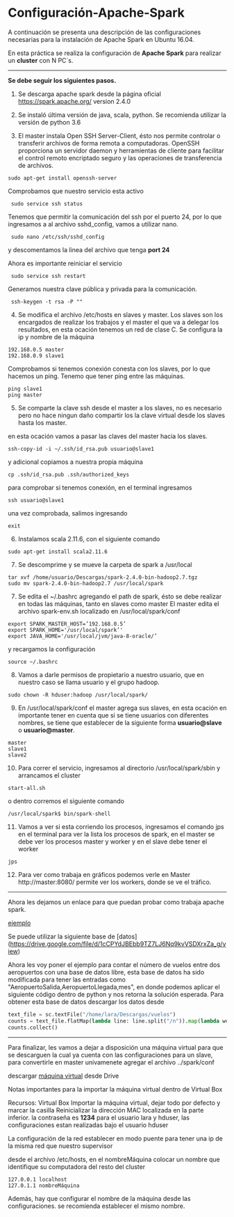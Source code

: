 ﻿# Configuración-Apache-Spark
 
 A continuación se presenta una descripción de las configuraciones necesarias para la instalación de Apache Spark en Ubuntu 16.04.
 
 En esta práctica se realiza la configuración de **Apache Spark**  para realizar un **cluster** con N PC´s.
 
 ***
 
 **Se debe seguir los siguientes pasos.**

1. Se descarga apache spark desde la página oficial <https://spark.apache.org/> version 2.4.0

2. Se instaló última versión de java, scala, python. Se recomienda utilizar la versión de python 3.6 

3. El master instala Open SSH Server-Client, ésto nos permite controlar o transferir archivos de forma remota a computadoras. OpenSSH proporciona un servidor daemon y herramientas de cliente para facilitar el control remoto encriptado seguro y las operaciones de transferencia de archivos.

`sudo apt-get install openssh-server` 

Comprobamos que nuestro servicio esta activo

```
 sudo service ssh status
```

Tenemos que permitir la comunicación del ssh por el puerto 24, por lo que ingresamos a al archivo sshd_config, vamos a utilizar nano.

```
 sudo nano /etc/ssh/sshd_config
```
y descomentamos la linea del archivo que tenga **port 24**

Ahora es importante reiniciar el servicio

```
 sudo service ssh restart
```

Generamos nuestra clave pública y privada para la comunicación.

```
 ssh-keygen -t rsa -P ""

```


4. Se modifica el archivo /etc/hosts en slaves y master. Los slaves son los encargados de realizar los trabajos y el master el que va a delegar los resultados, en esta ocación tenemos un red de clase C. Se configura la ip y nombre de la máquina

```
192.168.0.5 master
192.168.0.9 slave1
```
Comprobamos si tenemos conexión conesta con los slaves, por lo que hacemos un ping. Tenemo que tener ping entre las máquinas.

```
ping slave1
ping master
```

5. Se comparte la clave ssh desde el master a los slaves, no es necesario pero no hace ningun daño compartir los la clave virtual desde los slaves hasta los master.

en esta ocación vamos a pasar las claves del master hacia los slaves.
```
ssh-copy-id -i ~/.ssh/id_rsa.pub usuario@slave1
```
y adicional copiamos a nuestra propia máquina
```
cp .ssh/id_rsa.pub .ssh/authorized_keys
```

para comprobar si tenemos conexión, en el terminal ingresamos 


```
ssh usuario@slave1
```
una vez comprobada, salimos ingresando 

```
exit
```


6. Instalamos scala 2.11.6, con el siguiente comando
```
sudo apt-get install scala2.11.6
```

7. Se descomprime y se mueve la carpeta de spark a /usr/local

```
tar xvf /home/usuario/Descargas/spark-2.4.0-bin-hadoop2.7.tgz
sudo mv spark-2.4.0-bin-hadoop2.7 /usr/local/spark

```

7. Se edita el ~/.bashrc agregando el path de spark, ésto se debe realizar en todas las máquinas, tanto en slaves como master
El master edita el archivo spark-env.sh localizado en /usr/local/spark/conf
```
export SPARK_MASTER_HOST=’192.168.0.5’
export SPARK_HOME='/usr/local/spark’'
export JAVA_HOME='/usr/local/jvm/java-8-oracle/’

```

y recargamos la configuración

```
source ~/.bashrc
```
8. Vamos a darle permisos de propietario a nuestro usuario, que en nuestro caso se llama usuario y el grupo hadoop.

```
sudo chown -R hduser:hadoop /usr/local/spark/
```

9. En /usr/local/spark/conf el master agrega sus slaves, en esta ocación en importante tener en cuenta que si se tiene usuarios con diferentes nombres, se tiene que establecer de la siguiente forma **usuario@slave** o **usuario@master**.

```
master
slave1
slave2

```

10. Para correr el servicio, ingresamos al directorio /usr/local/spark/sbin y arrancamos el cluster 

```
start-all.sh
```
o dentro corremos el siguiente comando

```
/usr/local/spark$ bin/spark-shell
```
11. Vamos a ver si esta corriendo los procesos, ingresamos el comando jps en el terminal para ver la lista los procesos de spark, en el master se debe ver los procesos master y worker y en el slave debe tener el worker

```
jps
```
12. Para ver como trabaja en gráficos podemos verle en Master http://master:8080/ permite ver los workers, donde se ve el tráfico.


***
Ahora les dejamos un enlace para que puedan probar como trabaja apache spark.

[ejemplo](<http://www.godatafy.com/tech-blog/apache-spark-word-count-program/>)

Se puede utilizar la siguiente base de [datos] (<https://drive.google.com/file/d/1cCPYdJBEbb9TZ7LJ6Nq9kvVSDXrxZa_g/view>)

Ahora les voy  poner el ejemplo para contar el número de vuelos entre dos aeropuertos con una base de datos libre, esta base de datos ha sido modificada para tener las entradas como "AeropuertoSalida,AeropuertoLlegada,mes", en donde podemos aplicar el siguiente código dentro de python y nos retorna la solución esperada. Para obtener esta base de datos descargar los datos desde 

```Python
text_file = sc.textFile("/home/lara/Descargas/vuelos")
counts = text_file.flatMap(lambda line: line.split("/n")).map(lambda word: (word, 1)).reduceByKey(lambda a, b: a + b)
counts.collect()

```
***

Para finalizar, les vamos a dejar a disposición una máquina virtual para que se descarguen la cual ya cuenta con las configuraciones para un slave, para convertirle en master univamenete agregar el archivo ../spark/conf 

descargar [máquina virtual](<https://drive.google.com/file/d/10tr3z_HLS9E3zouY8PvcLLua9CNPVI2G/view?usp=sharing>) desde Drive 

Notas importantes para la importar la máquina virtual dentro de Virtual Box

Recursos: Virtual Box
Importar la máquina virtual, dejar todo por defecto y marcar la casilla Reinicializar la dirección MAC localizada en la parte inferior.
la contraseña es **1234** para el usuario lara y hduser, las configuraciones estan realizadas bajo el usuario hduser

La configuración de la red establecer en modo puente para tener una ip de la misma red que nuestro supervisor

desde el archivo /etc/hosts, en el nombreMáquina colocar un nombre que identifique su computadora del resto del cluster

```
127.0.0.1 localhost
127.0.1.1 nombreMáquina
```

Además, hay que configurar el nombre de la máquina desde las configuraciones. se recomienda establecer el mismo nombre.

